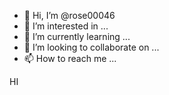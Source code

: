 - 👋 Hi, I’m @rose00046
- 👀 I’m interested in ...
- 🌱 I’m currently learning ...
- 💞️ I’m looking to collaborate on ...
- 📫 How to reach me ...

<!---
rose00046/rose00046 is a ✨ special ✨ repository because its `README.md` (this file) appears on your GitHub profile.
You can click the Preview link to take a look at your changes.
--->HI


